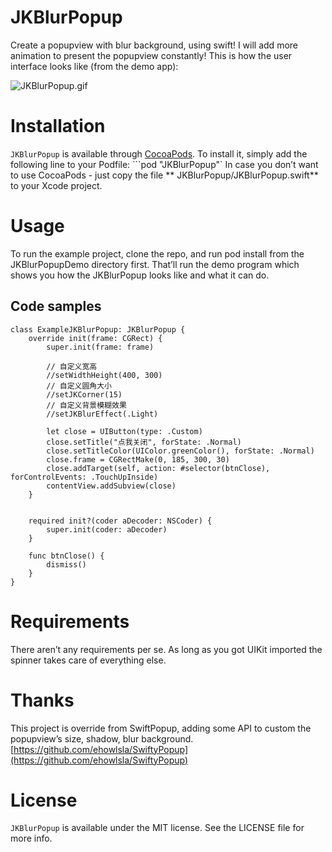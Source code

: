 # JKBlurPopup
Create a popupview with blur background, using swift! I will add more animation to present the popupview constantly!
This is how the user interface looks like (from the demo app):

![](https://raw.githubusercontent.com/Jinkeycode/JKBlurPopup/master/JKBlurPopup.gif "JKBlurPopup.gif")

# Installation
`JKBlurPopup` is available through [CocoaPods](#). To install it, simply add the following line to your Podfile:
```pod "JKBlurPopup"`
In case you don’t want to use CocoaPods - just copy the file ** JKBlurPopup/JKBlurPopup.swift** to your Xcode project.

# Usage
To run the example project, clone the repo, and run pod install from the JKBlurPopupDemo directory first. That’ll run the demo program which shows you how the JKBlurPopup looks like and what it can do.

## Code samples
	class ExampleJKBlurPopup: JKBlurPopup {
	    override init(frame: CGRect) {
	        super.init(frame: frame)
	        
	        // 自定义宽高
	        //setWidthHeight(400, 300)
	        // 自定义圆角大小
	        //setJKCorner(15)
	        // 自定义背景模糊效果
	        //setJKBlurEffect(.Light)
	        
	        let close = UIButton(type: .Custom)
	        close.setTitle("点我关闭", forState: .Normal)
	        close.setTitleColor(UIColor.greenColor(), forState: .Normal)
	        close.frame = CGRectMake(0, 185, 300, 30)
	        close.addTarget(self, action: #selector(btnClose), forControlEvents: .TouchUpInside)
	        contentView.addSubview(close)
	    }
	    
	    
	    required init?(coder aDecoder: NSCoder) {
	        super.init(coder: aDecoder)
	    }
	    
	    func btnClose() {
	        dismiss()
	    }
	}

# Requirements
There aren’t any requirements per se. As long as you got UIKit imported the spinner takes care of everything else.

#  Thanks
This project is override from SwiftPopup, adding some API to custom the popupview’s size, shadow, blur background.
[https://github.com/ehowlsla/SwiftyPopup](https://github.com/ehowlsla/SwiftyPopup)
# License
`JKBlurPopup` is available under the MIT license. See the LICENSE file for more info.
